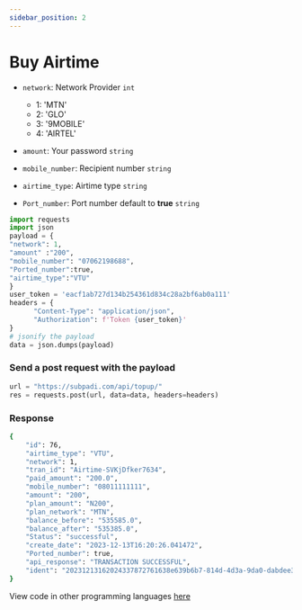```yaml
---
sidebar_position: 2
---
```


# Buy Airtime


- `network`: Network Provider `int`
  - 1: 'MTN'
  - 2: 'GLO'
  - 3: '9MOBILE'
  - 4: 'AIRTEL'

- `amount`: Your password `string`
- `mobile_number`: Recipient number `string`
- `airtime_type`: Airtime type `string`
- `Port_number`: Port number default to **true** `string`

```python
import requests
import json
payload = {
"network": 1,
"amount" :"200",
"mobile_number": "07062198688",
"Ported_number":true,
"airtime_type":"VTU"
}
user_token = 'eacf1ab727d134b254361d834c28a2bf6ab0a111'
headers = {
      "Content-Type": "application/json",
      "Authorization": f'Token {user_token}'
} 
# jsonify the payload
data = json.dumps(payload)

```

### Send a post request with the payload

```python
url = "https://subpadi.com/api/topup/"
res = requests.post(url, data=data, headers=headers)
```

### Response 

```bash
{
    "id": 76,
    "airtime_type": "VTU",
    "network": 1,
    "tran_id": "Airtime-SVKjDfker7634",
    "paid_amount": "200.0",
    "mobile_number": "08011111111",
    "amount": "200",
    "plan_amount": "N200",
    "plan_network": "MTN",
    "balance_before": "535585.0",
    "balance_after": "535385.0",
    "Status": "successful",
    "create_date": "2023-12-13T16:20:26.041472",
    "Ported_number": true,
    "api_response": "TRANSACTION SUCCESSFUL",
    "ident": "20231213162024337872761638e639b6b7-814d-4d3a-9da0-dabdee3b8de9"
}
```

View code in other programming languages [here](https://documenter.getpostman.com/view/18149105/2s93CRJqgM#b9b1e802-d90a-4c4e-a96f-61aae9dbcd99)